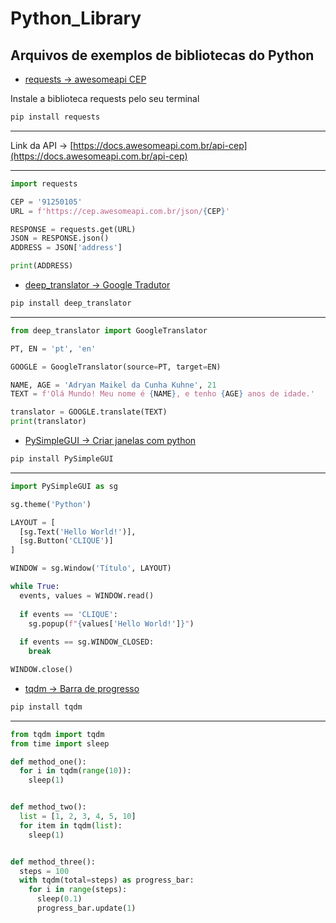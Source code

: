 # Python_Library

## Arquivos de exemplos de bibliotecas do Python

* [requests -> awesomeapi CEP](./get_address_by_cep.py)

Instale a biblioteca requests pelo seu terminal

```bash
pip install requests
```

----
Link da API -> [https://docs.awesomeapi.com.br/api-cep](https://docs.awesomeapi.com.br/api-cep)

----

```python
import requests

CEP = '91250105'
URL = f'https://cep.awesomeapi.com.br/json/{CEP}'

RESPONSE = requests.get(URL)
JSON = RESPONSE.json()
ADDRESS = JSON['address']

print(ADDRESS)

```

* [deep_translator -> Google Tradutor](./deep-translator.py)

```bash
pip install deep_translator
```

----

```python
from deep_translator import GoogleTranslator

PT, EN = 'pt', 'en'

GOOGLE = GoogleTranslator(source=PT, target=EN)

NAME, AGE = 'Adryan Maikel da Cunha Kuhne', 21
TEXT = f'Olá Mundo! Meu nome é {NAME}, e tenho {AGE} anos de idade.'

translator = GOOGLE.translate(TEXT)
print(translator)

```

* [PySimpleGUI -> Criar janelas com python](./PySimpleGUI_basic.py)

```bash
pip install PySimpleGUI
```

----

```python
import PySimpleGUI as sg

sg.theme('Python')

LAYOUT = [
  [sg.Text('Hello World!')],
  [sg.Button('CLIQUE')]
]

WINDOW = sg.Window('Título', LAYOUT)

while True:
  events, values = WINDOW.read()
  
  if events == 'CLIQUE':
    sg.popup(f"{values['Hello World!']}")
  
  if events == sg.WINDOW_CLOSED:
    break

WINDOW.close()

```

* [tqdm -> Barra de progresso](./progress_bar.py)

```bash
pip install tqdm
```

----

```python
from tqdm import tqdm
from time import sleep

def method_one():
  for i in tqdm(range(10)):
    sleep(1)


def method_two():
  list = [1, 2, 3, 4, 5, 10]
  for item in tqdm(list):
    sleep(1)


def method_three():
  steps = 100
  with tqdm(total=steps) as progress_bar:
    for i in range(steps):
      sleep(0.1)
      progress_bar.update(1)


```
